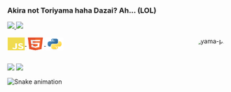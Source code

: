 ### Akira not Toriyama haha Dazai? Ah... (LOL)

<div>
  <a href="https://github.com/yamafeels">
  <img height="180cm" src="https://github-readme-stats.vercel.app/api?username=yamafeels&show_icons=true&theme=dracula&include_all_commits=true&count_private=true"/>
  <img height="180cm" src="https://github-readme-stats.vercel.app/api/top-langs/?username=yamafeels&layout=compact&langs_count=16&theme=dracula"/>
</div>

<div style="display: inline_block"><br>
  <img align="center" alt="Rafa-Js" height="30" width="40" src="https://raw.githubusercontent.com/devicons/devicon/master/icons/javascript/javascript-plain.svg">
  <img align="center" alt="Rafa-HTML" height="30" width="40" src="https://raw.githubusercontent.com/devicons/devicon/master/icons/html5/html5-original.svg">
  <img align="center" alt="Rafa-Python" height="30" width="40" src="https://raw.githubusercontent.com/devicons/devicon/master/icons/python/python-original.svg">
  <img align="right" alt="yama-pic" height="150" style="border-radius:50px;" 
       src="https://cdn.discordapp.com/attachments/946281246424711208/1104848656466714754/picasion.com_23b2339e3b99202a8484f0b6d9426606.gif">
</div>
  
##
  
<div> 
  <a href="https://instagram.com/yamafeels" target="_blank"><img src="https://img.shields.io/badge/-Instagram-%23E4405F?style=for-the-badge&logo=instagram&logoColor=white" target="_blank"></a>
  <a href="https://linkedin.com/in/marilia-kuriyama-9497b4217" target="_blank"><img src="https://img.shields.io/badge/-LinkedIn-%230077B5?style=for-the-badge&logo=linkedin&logoColor=white" target="_blank"></a>  
</div>
  
  ![Snake animation](https://github.com/rafaballerini2/rafaballerini2/blob/output/github-contribution-grid-snake.svg)
  
  
  
  
